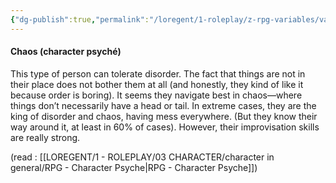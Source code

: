 ```yaml
---
{"dg-publish":true,"permalink":"/loregent/1-roleplay/z-rpg-variables/variables-character/variables-character-psyche/chaos/"}
---
```


#### Chaos (character psyché)

This type of person can tolerate disorder. The fact that things are not in their place does not bother them at all (and honestly, they kind of like it because order is boring). It seems they navigate best in chaos—where things don’t necessarily have a head or tail. In extreme cases, they are the king of disorder and chaos, having mess everywhere. (But they know their way around it, at least in 60% of cases). However, their improvisation skills are really strong.

(read : [[LOREGENT/1 - ROLEPLAY/03 CHARACTER/character in general/RPG - Character Psyche\|RPG - Character Psyche]])
